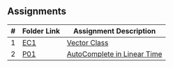 ##  Assignments

|   #   | Folder Link            | Assignment Description                               |
| :---: | ---------------------- | ---------------------------------------------------- |
|   1   | [EC1](./EC1/README.md) | [Vector Class](./EC1/README.md)                      |
|   2   | [P01](./P01/README.md) | [AutoComplete in Linear Time](./P01/README.md)       |